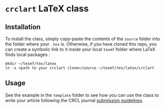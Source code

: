 # `crclart` LaTeX class

## Installation 

To install the class, simply copy-paste the contents of the `source` folder 
into the folder where your `.tex` is. Otherwise, if you have cloned 
this repo, you can create a symbolic link to it inside your local `texmf` folder 
where LaTeX finds local packages :

    mkdir ~/texmf/tex/latex
    ln -s <path to your crclart clone>/source ~/texmf/tex/latex/crclart

## Usage

See the example in the `template` folder to see how you can use the class to
write your article following the CRCL journal [submission
guidelines](https://journalcrcl.org/crcl/about/submissions).

